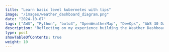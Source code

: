 ```yaml
---
title: "Learn basic level kubernetes with tips"
image: "/images/weather_dashboard_diagram.png"
date: "2024-10-07"
tags: ["AWS", "Python", "boto3", "OpenWeatherMap", "DevOps", "AWS 30 Days DevOps Challenge", "Blog"]
description: "Reflecting on my experience building the Weather Dashboard project, my first project in the 30 Days DevOps Challenge."
type: post
showTableOfContents: true
weight: 10
---
```



